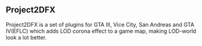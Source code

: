 ## Project2DFX

Project2DFX is a set of plugins for GTA III, Vice City, San Andreas and GTA IV(EFLC) which adds LOD corona effect to a game map, making LOD-world look a lot better. 
